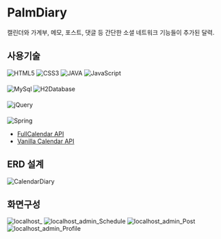 # PalmDiary
캘린더와 가계부, 메모, 포스트, 댓글 등 간단한 소셜 네트워크 기능들이 추가된 달력.   

## 사용기술
<div style="margin-bottom: 20px">
    <img src="https://img.shields.io/badge/html5-%23E34F26.svg?style=for-the-badge&logo=html5&logoColor=white" alt="HTML5">
    <img src="https://img.shields.io/badge/css3-%231572B6.svg?style=for-the-badge&logo=css3&logoColor=white" alt="CSS3">
    <img src="https://img.shields.io/badge/java-%23ED8B00.svg?style=for-the-badge&logo=java&logoColor=white" alt="JAVA">
    <img src="https://img.shields.io/badge/javascript-%23323330.svg?style=for-the-badge&logo=javascript&logoColor=%23F7DF1E" alt="JavaScript">
</div>
<div style="margin-bottom: 20px">
    <img src="https://img.shields.io/badge/Mysql-%2300f.svg?style=for-the-badge&logo=mysql&logoColor=white" alt="MySql">
    <img src="https://img.shields.io/badge/H2Database-%3486eb.svg?style=for-the-badge" alt="H2Database">
</div>
<div style="margin-bottom: 20px">
    <img src="https://img.shields.io/badge/jquery-%230769AD.svg?style=for-the-badge&logo=jquery&logoColor=white" alt="jQuery">
</div>
<div>
    <img src="https://img.shields.io/badge/spring-%236DB33F.svg?style=for-the-badge&logo=spring&logoColor=white" alt="Spring">
</div>

 * [FullCalendar API](https://fullcalendar.io/)
 * [Vanilla Calendar API](https://vanilla-calendar.com/)

## ERD 설계
![CalendarDiary](https://github.com/Inqui012/PalmDiary/assets/20105677/d8ad6e38-6459-4735-9498-31c7308cbbab)

## 화면구성
![localhost_](https://github.com/Inqui012/PalmDiary/assets/20105677/8fc0a528-992d-4193-b464-39bef2324dd4)
![localhost_admin_Schedule](https://github.com/Inqui012/PalmDiary/assets/20105677/8b79c47a-5068-4ede-aa42-c2fea8378e93)
![localhost_admin_Post](https://github.com/Inqui012/PalmDiary/assets/20105677/8d8ae280-4062-4c89-af34-2dc6f1082102)
![localhost_admin_Profile](https://github.com/Inqui012/PalmDiary/assets/20105677/dfca62d6-b03f-442a-9a84-c4388fae3f5e)
